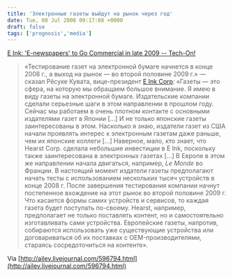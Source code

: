 ```yaml
---
title: 'Электронные газеты выйдут на рынок через год'
date: Tue, 08 Jul 2008 09:17:08 +0000
draft: false
tags: ['prognosis','media']
---
```


[E Ink: 'E-newspapers' to Go Commercial in late 2009 -- Tech-On!](http://techon.nikkeibp.co.jp/english/NEWS_EN/20080624/153754/)

> «Тестирование газет на электронной бумаге начнется в конце 2008 г., а выход на рынок — во второй половине 2009 г.» — сказал Рёсуке Кувата, вице-президент [E Ink Corp](http://www.eink.com/): «Газеты — это сфера, на которую мы обращаем большое внимание. Я имею в виду газеты на электронной бумаге. Издательские компании сделали серьезные шаги в этом направлении в прошлом году. Сейчас мы работаем в очень плотном контакте с основными издателями газет в Японии \[…\] И не только японские газеты заинтересованы в этом. Насколько я знаю, издатели газет из США начали проявлять интерес к электронным газетам даже раньше, чем их японские коллеги \[…\] Наверное, мало, кто знает, что Hearst Corp. сделала небольшие инвестиции в E Ink, поскольку также заинтересована в электронных газетах \[…\] В Европе в этом же направлении начала двигаться, например, _Le Monde_ во Франции. В настоящий момент издатели газеты предполагают начать тесты с использованием нескольких тысяч устройств в конце 2008 г. После завершения тестирования компании начнут постепенное вхождение на этот рынок во второй половине 2009 г. Что касается формы самих устройств и сервисов, то каждая газета будет поступать по-своему. Hearst, например, предполагает не только поставлять контент, но и самостоятельно изготавливать сами устройства. Европейские газеты, напротив, собираются использовать уже существующие устройства или договариваться об их поставках с OEM-производителями, стараясь сосредоточиться на контенте».

Via [http://ailev.livejournal.com/596794.html](http://ailev.livejournal.com/596794.html)
